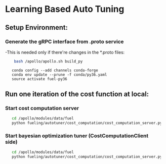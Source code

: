 # Learning Based Auto Tuning

## Setup Environment:
### Generate the gRPC interface from .proto service
-This is needed only if there're changes in the \*.proto files:
```bash
    bash /apollo/apollo.sh build_py
```

```text
   conda config --add channels conda-forge
   conda env update --prune -f conda/py36.yaml
   source activate fuel-py36
```



## Run one iteration of the cost function at local:

### Start cost computation server
```bash
   cd /apollo/modules/data/fuel
   python fueling/autotuner/cost_computation/cost_computation_server.py
```

### Start bayesian optimization tuner (CostComputationClient side)
```bash
   cd /apollo/modules/data/fuel
   python fueling/autotuner/cost_computation/cost_computation_server.py
```
